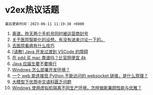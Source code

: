 # v2ex热议话题

`最后更新时间：2023-06-11 11:19:38 +0800`

1. [离谱，昨天两个手机号同时被运营商封号](https://www.v2ex.com/t/947499)
1. [关于医院智能化的设想，有没有进来讨论一下的。](https://www.v2ex.com/t/947498)
1. [去医院看病有什么技巧](https://www.v2ex.com/t/947509)
1. [[请教] Java 开发过渡到 VSCode 的障碍](https://www.v2ex.com/t/947532)
1. [在 pdd 买 mac 靠谱吗？比官网便宜 4k](https://www.v2ex.com/t/947541)
1. [Java 应届生要不要换行](https://www.v2ex.com/t/947515)
1. [Windows 怎么部署开发环境？](https://www.v2ex.com/t/947562)
1. [一个 web 能连接但 Python 不能访问的 websocket 链接，是什么原理？](https://www.v2ex.com/t/947518)
1. [大模型下优质中文语料匮乏问题](https://www.v2ex.com/t/947622)
1. [Windows 使用虚拟机隔离不同生产环境，怎样做能兼顾性能与优雅？](https://www.v2ex.com/t/947613)


